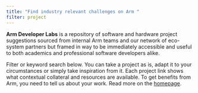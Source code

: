 ```yaml
---
title: "Find industry relevant challenges on Arm "
filter: project
---
```


**Arm Developer Labs** is a repository of software and hardware project suggestions sourced from internal Arm teams and our network of eco-system partners but framed in way to be immediately accessible and useful to both academics and professional software developers alike. 

Filter or keyword search below.  You can take a project as is, adapt it to your circumstances or simply take inspiration from it.  Each project link shows what contextual collateral and resources are available.  To get benefits from Arm, you need to tell us about your work.  Read more on the [homepage](https://arm-university.github.io/Arm-Developer-Labs/). 